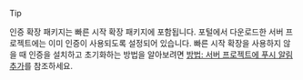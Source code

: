 
> [!TIP]
> 인증 확장 패키지는 빠른 시작 확장 패키지에 포함됩니다. 포털에서 다운로드한 서버 프로젝트에는 이미 인증이 사용되도록 설정되어 있습니다. 빠른 시작 확장을 사용하지 않을 때 인증을 설치하고 초기화하는 방법을 알아보려면 [방법: 서버 프로젝트에 푸시 알림 추가](../articles/app-service-mobile/app-service-mobile-dotnet-backend-how-to-use-server-sdk.md#how-to-add-authentication-to-a-server-project)를 참조하세요.
> 
> 

<!---HONumber=Oct15_HO3-->